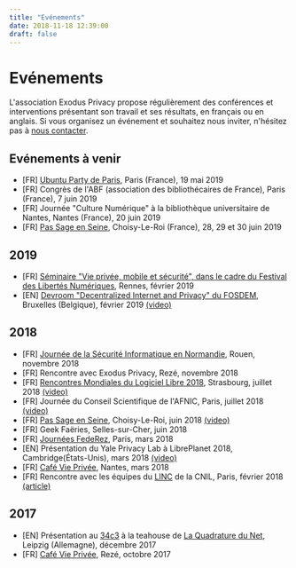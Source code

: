 ```yaml
---
title: "Evénements"
date: 2018-11-18 12:39:00
draft: false
---
```

# Evénements

L'association Exodus Privacy propose régulièrement des conférences et interventions présentant son travail et ses résultats, en français ou en anglais. Si vous organisez un événement et souhaitez nous inviter, n'hésitez pas à [nous contacter](/fr/page/who/).

## Evénements à venir
* [FR] [Ubuntu Party de Paris](https://www.ubuntu-paris.org/), Paris (France), 19 mai 2019
* [FR] Congrès de l'ABF (association des bibliothécaires de France), Paris (France), 7 juin 2019
* [FR] Journée "Culture Numérique" à la bibliothèque universitaire de Nantes, Nantes (France), 20 juin 2019
* [FR] [Pas Sage en Seine](https://passageenseine.fr/), Choisy-Le-Roi (France), 28, 29 et 30 juin 2019


## 2019
* [FR] [Séminaire "Vie privée, mobile et sécurité", dans le cadre du Festival des Libertés Numériques](https://fdln.insa-rennes.fr/decrypter/seminaire-vie-privee-mobile-et-securite/), Rennes, février 2019
* [EN] [Devroom "Decentralized Internet and Privacy" du FOSDEM](https://fosdem.org/2019/schedule/track/decentralized_internet_and_privacy/), Bruxelles (Belgique), février 2019 [(video)](https://peertube.tamanoir.foucry.net/videos/watch/596cadb2-6055-437a-bd86-3b0e98458ca1)

## 2018
* [FR] [Journée de la Sécurité Informatique en Normandie](http://jsecin.insa-rouen.fr/), Rouen, novembre 2018
* [FR] Rencontre avec Exodus Privacy, Rezé, novembre 2018
* [FR] [Rencontres Mondiales du Logiciel Libre 2018](https://2018.rmll.info/), Strasbourg, juillet 2018 [(video)](http://www.canalc2.tv/video/15194)
* [FR] Journée du Conseil Scientifique de l'AFNIC, Paris, juillet 2018 [(video)](https://www.youtube.com/watch?v=SlibjEJKO6Y&feature=youtu.be#t=6h21m09s)
* [FR] [Pas Sage en Seine](https://passageenseine.fr/), Choisy-Le-Roi, juin 2018 [(video)](http://data.passageenseine.org/2018/exodus-privacy_analyser-comportement-applications-mobiles.webm)
* [FR] Geek Faëries, Selles-sur-Cher, juin 2018
* [FR] [Journées FedeRez](https://www.federez.net/journees/2018/), Paris, mars 2018
* [EN] Présentation du Yale Privacy Lab à LibrePlanet 2018, Cambridge(États-Unis), mars 2018 [(video)](https://media.libreplanet.org/u/libreplanet/m/exposing-hidden-surveillance-in-mobile-apps/)
* [FR] [Café Vie Privée](https://cafevieprivee-nantes.fr/), Nantes, mars 2018
* [FR] Rencontre avec les équipes du [LINC](https://linc.cnil.fr/) de la CNIL, Paris, février 2018 [(article)](/fr/post/retour-sur-notre-rencontre-avec-la-cnil/)

## 2017
* [EN] Présentation au [34c3](https://events.ccc.de/congress/2017/wiki/index.php/Main_Page) à la teahouse de [La Quadrature du Net](https://www.laquadrature.net/), Leipzig (Allemagne), décembre 2017
* [FR] [Café Vie Privée](https://cafevieprivee-nantes.fr/), Rezé, octobre 2017
